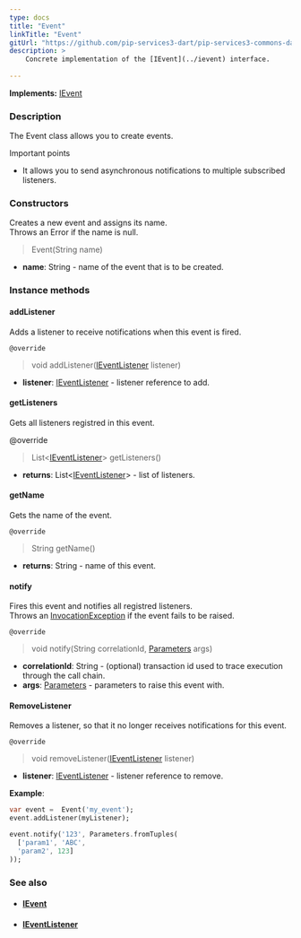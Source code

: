 ```yaml
---
type: docs
title: "Event"
linkTitle: "Event"
gitUrl: "https://github.com/pip-services3-dart/pip-services3-commons-dart"
description: > 
    Concrete implementation of the [IEvent](../ievent) interface.
   
---
```


**Implements:** [IEvent](../ievent)

### Description

The Event class allows you to create events.

Important points

- It allows you to send asynchronous notifications to multiple subscribed listeners.

### Constructors

Creates a new event and assigns its name.  
Throws an Error if the name is null.

> Event(String name)

- **name**: String - name of the event that is to be created.

### Instance methods

#### addListener
Adds a listener to receive notifications when this event is fired.

`@override`
> void addListener([IEventListener](../ievent_listener) listener)

- **listener**: [IEventListener](../ievent_listener) - listener reference to add.

#### getListeners
Gets all listeners registred in this event.

@override
> List<[IEventListener](../ievent_listener)> getListeners()

- **returns**: List<[IEventListener](../ievent_listener)> - list of listeners.

#### getName
Gets the name of the event.

`@override`
> String getName()

- **returns**: String - name of this event.

#### notify
Fires this event and notifies all registred listeners.  
Throws an [InvocationException](../errors/invocation_exception) if the event fails to be raised.

`@override`
> void notify(String correlationId, [Parameters](../../run/parameters) args)

- **correlationId**: String - (optional) transaction id used to trace execution through the call chain.
- **args**: [Parameters](../../run/parameters) - parameters to raise this event with.

#### RemoveListener
Removes a listener, so that it no longer receives notifications for this event.

`@override`
> void removeListener([IEventListener](../ievent_listener) listener)

- **listener**: [IEventListener](../ievent_listener) - listener reference to remove.

**Example**:

```dart
var event =  Event('my_event');
event.addListener(myListener);

event.notify('123', Parameters.fromTuples(
  ['param1', 'ABC',
  'param2', 123]
));

```

### See also
- #### [IEvent](../ievent)
- #### [IEventListener](../ievent_listener)
